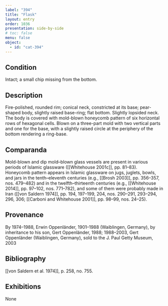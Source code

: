 ```yaml
---
label: "394"
title: "Flask"
layout: entry
order: 1036
presentation: side-by-side
# toc: false
menu: false
object:
  - id: "cat-394"
---
```


## Condition

Intact; a small chip missing from the bottom.

## Description

Fire-polished, rounded rim; conical neck, constricted at its base; pear-shaped body, slightly raised base-ring; flat bottom. Slightly lopsided neck. The body is covered with mold-blown honeycomb pattern of six horizontal rows of hexagonal cells. Blown on a three-part mold with two vertical parts and one for the base, with a slightly raised circle at the periphery of the bottom rendering a ring-base.

## Comparanda

Mold-blown and dip mold–blown glass vessels are present in various periods of Islamic glassware ([[Whitehouse 2001c]], pp. 81–83). Honeycomb pattern appears in Islamic glassware on jugs, juglets, bowls, and jars in the tenth–eleventh centuries (e.g., [[Brosh 2003]], pp. 356–357, nos. 479–482) and in the twelfth–thirteenth centuries (e.g., [[Whitehouse 2014]], pp. 97–102, nos. 771–782), and some of them were probably made in Iran ([[von Saldern 1974]], pp. 194, 197–199, 204, nos. 290–291, 293–294, 296, 306; [[Carboni and Whitehouse 2001]], pp. 98–99, nos. 24–25).

## Provenance

By 1974–1988, Erwin Oppenländer, 1901–1988 (Waiblingen, Germany), by inheritance to his son, Gert Oppenländer, 1988; 1988–2003, Gert Oppenländer (Waiblingen, Germany), sold to the J. Paul Getty Museum, 2003

## Bibliography

[[von Saldern et al. 1974]], p. 258, no. 755.

## Exhibitions

None